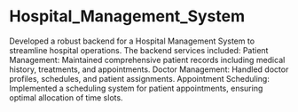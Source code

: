 # Hospital_Management_System
Developed a robust backend for a Hospital Management System to streamline hospital operations.
The backend services included:
Patient Management: Maintained comprehensive patient records including medical history, treatments, and appointments.
Doctor Management: Handled doctor profiles, schedules, and patient assignments.
Appointment Scheduling: Implemented a scheduling system for patient appointments, ensuring optimal allocation of time slots.
